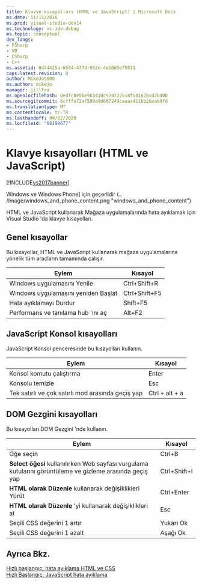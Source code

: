 ```yaml
---
title: Klavye kısayolları (HTML ve JavaScript) | Microsoft Docs
ms.date: 11/15/2016
ms.prod: visual-studio-dev14
ms.technology: vs-ide-debug
ms.topic: conceptual
dev_langs:
- FSharp
- VB
- CSharp
- C++
ms.assetid: 8d44425a-6584-477d-932e-4e10d5e79511
caps.latest.revision: 8
author: MikeJo5000
ms.author: mikejo
manager: jillfra
ms.openlocfilehash: dedfc8e5be9b3410c978722518f50162bcd2b40b
ms.sourcegitcommit: 6cfffa72af599a9d667249caaaa411bb28ea69fd
ms.translationtype: MT
ms.contentlocale: tr-TR
ms.lasthandoff: 09/02/2020
ms.locfileid: "68199677"
---
```

# <a name="keyboard-shortcuts-html-and-javascript"></a>Klavye kısayolları (HTML ve JavaScript)
[!INCLUDE[vs2017banner](../includes/vs2017banner.md)]

Windows ve Windows Phone] için geçerlidir (.. /Image/windows_and_phone_content.png "windows_and_phone_content")  
  
 HTML ve JavaScript kullanarak Mağaza uygulamalarında hata ayıklamak için Visual Studio 'da klavye kısayolları.  
  
## <a name="general-shortcuts"></a>Genel kısayollar  
 Bu kısayollar, HTML ve JavaScript kullanarak mağaza uygulamalarına yönelik tüm araçların tamamında çalışır.  
  
|Eylem|Kısayol|  
|------------|--------------|  
|Windows uygulamasını Yenile|Ctrl+Shift+R|  
|Windows uygulamasını yeniden Başlat|Ctrl+Shift+F5|  
|Hata ayıklamayı Durdur|Shift+F5|  
|Performans ve tanılama hub 'ını aç|Alt+F2|  
  
## <a name="javascript-console-shortcuts"></a>JavaScript Konsol kısayolları  
 JavaScript Konsol penceresinde bu kısayolları kullanın.  
  
|Eylem|Kısayol|  
|------------|--------------|  
|Konsol komutu çalıştırma|Enter|  
|Konsolu temizle|Esc|  
|Tek satırlı ve çok satırlı mod arasında geçiş yap|Ctrl + alt + a|  
  
## <a name="dom-explorer-shortcuts"></a>DOM Gezgini kısayolları  
 Bu kısayolları DOM Gezgini 'nde kullanın.  
  
|Eylem|Kısayol|  
|------------|--------------|  
|Öğe seçin|Ctrl+B|  
|**Select öğesi** kullanılırken Web sayfası vurgulama kutularını görüntüleme ve gizleme arasında geçiş yap|Ctrl+Shift+I|  
|**HTML olarak Düzenle** kullanarak değişiklikleri Yürüt|Ctrl+Enter|  
|**HTML olarak Düzenle** 'yi kullanarak değişiklikleri at|Esc|  
|Seçili CSS değerini 1 artır|Yukarı Ok|  
|Seçili CSS değerini 1 azalt|Aşağı Ok|  
  
## <a name="see-also"></a>Ayrıca Bkz.  
 [Hızlı başlangıç: hata ayıklama HTML ve CSS](../debugger/quickstart-debug-html-and-css.md)   
 [Hızlı Başlangıç: JavaScript hata ayıklama](../debugger/quickstart-debug-javascript-using-the-console.md)
